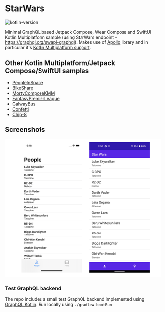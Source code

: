 # StarWars

![kotlin-version](https://img.shields.io/badge/kotlin-1.8.20-orange)

Minimal GraphQL based Jetpack Compose, Wear Compose and SwiftUI Kotlin Multiplatform sample (using StarWars endpoint - https://graphql.org/swapi-graphql).
Makes use of [Apollo](https://github.com/apollographql/apollo-android) library and in particular
it's [Kotlin Multiplatform support](https://www.apollographql.com/docs/android/essentials/get-started-multiplatform/).


## Other Kotlin Multiplatform/Jetpack Compose/SwiftUI samples


* [PeopleInSpace](https://github.com/joreilly/PeopleInSpace)
* [BikeShare](https://github.com/joreilly/BikeShare)
* [MortyComposeKMM](https://github.com/joreilly/MortyComposeKMM)
* [FantasyPremierLeague](https://github.com/joreilly/FantasyPremierLeague)
* [GalwayBus](https://github.com/joreilly/GalwayBus)
* [Confetti](https://github.com/joreilly/Confetti)
* [Chip-8](https://github.com/joreilly/chip-8)



## Screenshots

![StarWars Screenshot](/art/screenshot1.png?raw=true )


### Test GraphQL backend 

The repo includes a small test GraphQL backend implemented using [GraphQL Kotlin](https://github.com/ExpediaGroup/graphql-kotlin). Run locally using `./gradlew bootRun`
